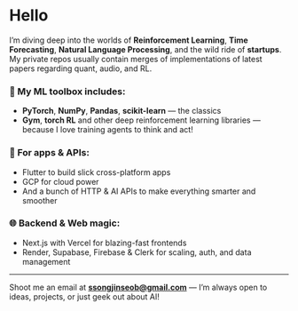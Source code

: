 # Hello

I’m diving deep into the worlds of **Reinforcement Learning**, **Time Forecasting**, **Natural Language Processing**, and the wild ride of **startups**.
My private repos usually contain merges of implementations of latest papers regarding quant, audio, and RL.

### 🧠 My ML toolbox includes:
- **PyTorch**, **NumPy**, **Pandas**, **scikit-learn** — the classics  
- **Gym**, **torch RL** and other deep reinforcement learning libraries — because I love training agents to think and act!

### 📱 For apps & APIs:
- Flutter to build slick cross-platform apps  
- GCP for cloud power  
- And a bunch of HTTP & AI APIs to make everything smarter and smoother

### 🌐 Backend & Web magic:
- Next.js with Vercel for blazing-fast frontends  
- Render, Supabase, Firebase & Clerk for scaling, auth, and data management

---

Shoot me an email at **ssongjinseob@gmail.com** — I’m always open to ideas, projects, or just geek out about AI!
